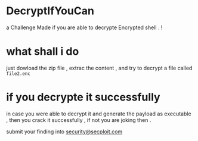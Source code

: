 # DecryptIfYouCan

a Challenge Made if you are able to decrypte Encrypted shell . ! 

# what shall i do 

just dowload the zip file , extrac the content , and try to decrypt a file called `file2.enc` 

# if you decrypte it successfully 

in case you were able to decrypt it and generate the payload as executable , then you crack it successfully , if not you are joking then . 

submit your finding into security@secploit.com 

